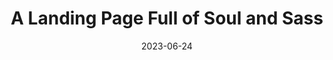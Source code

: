---
date: 2023-06-24
title: A Landing Page Full of Soul and Sass
cardTitle: A Landing Page Full of Soul and Sass
icons: ["fa-html5", "fa-sass"]
tags: ["project"]
eyebrow: landing page
imageTablet: /assets/music-tablet.jpg
imageBreakout: /assets/music-breakout.jpg
imageAlt:
blurb: Using Sass to explore CSS Grid fundamentals in this landing page inspired by magazine layouts and Nashville nightclubs. This is a fully responsive landing page with style and soul.
description: My favorite part of frontend development is styling with Sass. A goal of the project was to build a landing page with a magazine type of layout. I wanted to build a page with mood, one that reflected a dark and smokey jazz club. I used CSS Grid to overlap page elements, properties like clip-path/:/ polygon() to create vivid shapes, and a custom linear-gradient to move the eye along the page, almost like the strings of a guitar. The Music Shop, a fictitious recording studio in downtown Nashville, is a jazzy trip into the luscious underbelly of CSS.
buttons: ["Live Website", "Figma Design", "GitHub Repo"]
urls: [
    "https://themusicshop.netlify.app/",
    "https://www.figma.com/file/fC5k21fTR1orChA12w7XiX/Music-Sessions?type=design&node-id=5-0&t=Ufe4vOZpSPyskpLu-0",
    "https://github.com/Alliemack77/TheMusicShop"
]
---